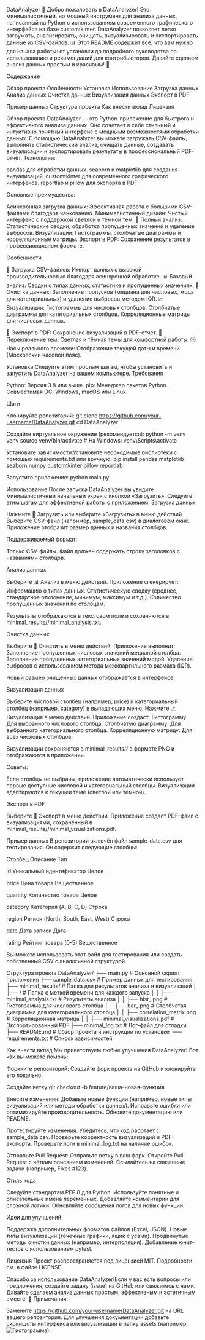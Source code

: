 DataAnalyzer 🚀
Добро пожаловать в DataAnalyzer! Это минималистичный, но мощный инструмент для анализа данных, написанный на Python с использованием современного графического интерфейса на базе customtkinter. DataAnalyzer позволяет легко загружать, анализировать, очищать, визуализировать и экспортировать данные из CSV-файлов. 📊
Этот README содержит всё, что вам нужно для начала работы: от установки до подробного руководства по использованию и рекомендаций для контрибьюторов. Давайте сделаем анализ данных простым и красивым! 💎

Содержание

Обзор проекта
Особенности
Установка
Использование
Загрузка данных
Анализ данных
Очистка данных
Визуализация данных
Экспорт в PDF


Пример данных
Структура проекта
Как внести вклад
Лицензия


Обзор проекта
DataAnalyzer — это Python-приложение для быстрого и эффективного анализа данных. Оно сочетает в себе стильный и интуитивно понятный интерфейс с мощными возможностями обработки данных. С помощью DataAnalyzer вы можете загружать CSV-файлы, выполнять статистический анализ, очищать данные, создавать визуализации и экспортировать результаты в профессиональный PDF-отчёт.
Технологии:

pandas для обработки данных.
seaborn и matplotlib для создания визуализаций.
customtkinter для современного графического интерфейса.
reportlab и pillow для экспорта в PDF.

Основные преимущества:

Асинхронная загрузка данных: Эффективная работа с большими CSV-файлами благодаря чанкованию.
Минималистичный дизайн: Чистый интерфейс с поддержкой светлой и тёмной тем. 🌙
Полный анализ: Статистические сводки, обработка пропущенных значений и удаление выбросов.
Визуализации: Гистограммы, столбчатые диаграммы и корреляционные матрицы.
Экспорт в PDF: Сохранение результатов в профессиональном формате.


Особенности

📂 Загрузка CSV-файлов: Импорт данных с высокой производительностью благодаря асинхронной обработке.
📊 Базовый анализ: Сводки о типах данных, статистике и пропущенных значениях.
🧹 Очистка данных: Заполнение пропусков (медиана для числовых, мода для категориальных) и удаление выбросов методом IQR.
📈 Визуализации:
Гистограммы для числовых столбцов.
Столбчатые диаграммы для категориальных столбцов.
Корреляционные матрицы для числовых данных.


📄 Экспорт в PDF: Сохранение визуализаций в PDF-отчёт.
🌙 Переключение тем: Светлая и тёмная темы для комфортной работы.
🕒 Часы реального времени: Отображение текущей даты и времени (Московский часовой пояс).


Установка
Следуйте этим простым шагам, чтобы установить и запустить DataAnalyzer на вашем компьютере.
Требования

Python: Версия 3.8 или выше.
pip: Менеджер пакетов Python.
Совместимая ОС: Windows, macOS или Linux.

Шаги

Клонируйте репозиторий:
git clone https://github.com/your-username/DataAnalyzer.git
cd DataAnalyzer


Создайте виртуальное окружение (рекомендуется):
python -m venv venv
source venv/bin/activate  # На Windows: venv\Scripts\activate


Установите зависимости:Установите необходимые библиотеки с помощью requirements.txt или вручную:
pip install pandas matplotlib seaborn numpy customtkinter pillow reportlab


Запустите приложение:
python main.py




Использование
После запуска DataAnalyzer вы увидите минималистичный начальный экран с кнопкой «Загрузить». Следуйте этим шагам для эффективной работы с приложением.
Загрузка данных

Нажмите 📂 Загрузить или выберите «Загрузить» в меню действий.
Выберите CSV-файл (например, sample_data.csv) в диалоговом окне.
Приложение отобразит размер данных и названия столбцов.

Поддерживаемый формат:

Только CSV-файлы.
Файл должен содержать строку заголовков с названиями столбцов.

Анализ данных

Выберите 📊 Анализ в меню действий.
Приложение сгенерирует:
Информацию о типах данных.
Статистическую сводку (среднее, стандартное отклонение, минимум, максимум и т.д.).
Количество пропущенных значений по столбцам.


Результаты отображаются в текстовом поле и сохраняются в minimal_results/<timestamp>/minimal_analysis.txt.

Очистка данных

Выберите 🧹 Очистить в меню действий.
Приложение выполнит:
Заполнение пропущенных числовых значений медианой столбца.
Заполнение пропущенных категориальных значений модой.
Удаление выбросов с использованием метода межквартильного размаха (IQR).


Новый размер очищенных данных отображается в интерфейсе.

Визуализация данных

Выберите числовой столбец (например, price) и категориальный столбец (например, category) в выпадающих меню.
Нажмите 📈 Визуализация в меню действий.
Приложение создаст:
Гистограмму: Для выбранного числового столбца.
Столбчатую диаграмму: Для выбранного категориального столбца.
Корреляционную матрицу: Для всех числовых столбцов.


Визуализации сохраняются в minimal_results/<timestamp>/ в формате PNG и отображаются в приложении.

Советы:

Если столбцы не выбраны, приложение автоматически использует первые доступные числовой и категориальный столбцы.
Визуализации адаптируются к текущей теме (светлой или тёмной).

Экспорт в PDF

Выберите 📄 Экспорт в меню действий.
Приложение создаст PDF-файл с визуализациями, сохранённый в minimal_results/<timestamp>/minimal_visualizations.pdf.


Пример данных
В репозитории включён файл sample_data.csv для тестирования. Он содержит следующие столбцы:



Столбец
Описание
Тип



id
Уникальный идентификатор
Целое


price
Цена товара
Вещественное


quantity
Количество товара
Целое


category
Категория (A, B, C, D)
Строка


region
Регион (North, South, East, West)
Строка


date
Дата записи
Дата


rating
Рейтинг товара (0-5)
Вещественное


Вы можете использовать этот файл для тестирования или создать собственный CSV с аналогичной структурой.

Структура проекта
DataAnalyzer/
├── main.py                  # Основной скрипт приложения
├── sample_data.csv          # Пример данных для тестирования
├── minimal_results/         # Папка для результатов анализа и визуализаций
│   ├── <timestamp>/         # Папка с меткой времени для каждого запуска
│   │   ├── minimal_analysis.txt      # Результаты анализа
│   │   ├── hist_<column>.png         # Гистограмма для числового столбца
│   │   ├── bar_<column>.png          # Столбчатая диаграмма для категориального столбца
│   │   ├── correlation_matrix.png    # Корреляционная матрица
│   │   ├── minimal_visualizations.pdf # Экспортированный PDF
├── minimal_log.txt          # Лог-файл для отладки
├── README.md                # Обзор проекта и инструкции по установке
└── requirements.txt         # Список зависимостей


Как внести вклад
Мы приветствуем любые улучшения DataAnalyzer! Вот как вы можете помочь:

Форкните репозиторий:
Создайте форк проекта на GitHub и клонируйте его локально.


Создайте ветку:git checkout -b feature/ваша-новая-функция


Внесите изменения:
Добавьте новые функции (например, новые типы визуализаций или методы обработки данных).
Исправьте ошибки или оптимизируйте производительность.
Обновите документацию или README.


Протестируйте изменения:
Убедитесь, что код работает с sample_data.csv.
Проверьте корректность визуализаций и PDF-экспорта.
Проверьте логи в minimal_log.txt на наличие ошибок.


Отправьте Pull Request:
Отправьте ветку в ваш форк.
Откройте Pull Request с чётким описанием изменений.
Ссылайтесь на связанные задачи (например, Fixes #123).



Стиль кода

Следуйте стандартам PEP 8 для Python.
Используйте понятные и описательные имена переменных.
Добавляйте комментарии для сложной логики.
Обновляйте сообщения логов для новых функций.

Идеи для улучшений

Поддержка дополнительных форматов файлов (Excel, JSON).
Новые типы визуализаций (точечные графики, ящик с усами).
Продвинутые методы очистки данных (например, интерполяция).
Добавление юнит-тестов с использованием pytest.


Лицензия
Проект распространяется под лицензией MIT. Подробности см. в файле LICENSE.

Спасибо за использование DataAnalyzer!Если у вас есть вопросы или предложения, создайте задачу (issue) на GitHub или свяжитесь с нами. Давайте сделаем анализ данных простым, эффективным и эстетичным вместе! 💎
Примечания:

Замените https://github.com/your-username/DataAnalyzer.git на URL вашего репозитория.
Для улучшения документации добавьте скриншоты интерфейса или визуализаций в папку assets (например, ![Гистограмма](assets/hist_price.png)).

